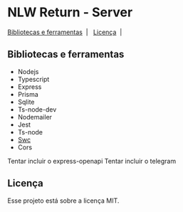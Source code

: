 # NLW Return - Server
<p>
    <a href="#biblioteca-e-ferramentas"> Bibliotecas e ferramentas</a>&nbsp;&nbsp;|&nbsp;&nbsp;
    <a href="#licença">Licença</a>&nbsp;&nbsp;|&nbsp;&nbsp;
</p>

## Bibliotecas e ferramentas
- Nodejs
- Typescript
- Express
- Prisma
- Sqlite
- Ts-node-dev
- Nodemailer
- Jest
- Ts-node
- [Swc](https://swc.rs)
- Cors

Tentar incluir o express-openapi
Tentar incluir o telegram


## Licença
Esse projeto está sobre a licença MIT.
